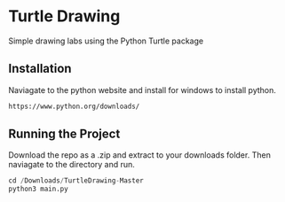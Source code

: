 # Turtle Drawing

Simple drawing labs using the Python Turtle package

## Installation

Naviagate to the python website and install for windows to install python.

```bash
https://www.python.org/downloads/
```
## Running the Project
Download the repo as a .zip and extract to your downloads folder.
Then naviagate to the directory and run.
```python
cd /Downloads/TurtleDrawing-Master
python3 main.py
```

